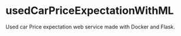 # usedCarPriceExpectationWithML
Used car Price expectation web service made with Docker and Flask. 
